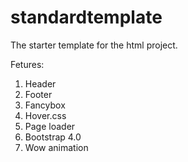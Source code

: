 # standardtemplate
The starter template for the html project.

Fetures:
1. Header
2. Footer
3. Fancybox
4. Hover.css
5. Page loader
6. Bootstrap 4.0
7. Wow animation
